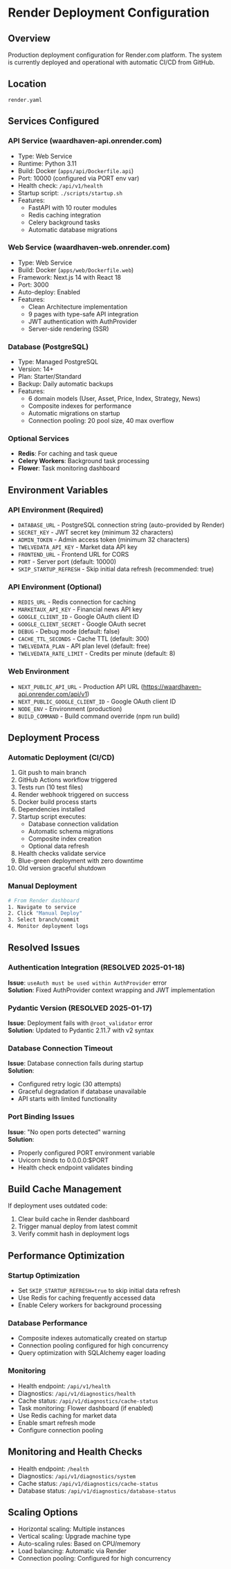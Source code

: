# Render Deployment Configuration

## Overview
Production deployment configuration for Render.com platform. The system is currently deployed and operational with automatic CI/CD from GitHub.

## Location
`render.yaml`

## Services Configured

### API Service (waardhaven-api.onrender.com)
- Type: Web Service
- Runtime: Python 3.11
- Build: Docker (`apps/api/Dockerfile.api`)
- Port: 10000 (configured via PORT env var)
- Health check: `/api/v1/health`
- Startup script: `./scripts/startup.sh`
- Features:
  - FastAPI with 10 router modules
  - Redis caching integration
  - Celery background tasks
  - Automatic database migrations

### Web Service (waardhaven-web.onrender.com)
- Type: Web Service
- Build: Docker (`apps/web/Dockerfile.web`)
- Framework: Next.js 14 with React 18
- Port: 3000
- Auto-deploy: Enabled
- Features:
  - Clean Architecture implementation
  - 9 pages with type-safe API integration
  - JWT authentication with AuthProvider
  - Server-side rendering (SSR)

### Database (PostgreSQL)
- Type: Managed PostgreSQL
- Version: 14+
- Plan: Starter/Standard
- Backup: Daily automatic backups
- Features:
  - 6 domain models (User, Asset, Price, Index, Strategy, News)
  - Composite indexes for performance
  - Automatic migrations on startup
  - Connection pooling: 20 pool size, 40 max overflow

### Optional Services
- **Redis**: For caching and task queue
- **Celery Workers**: Background task processing
- **Flower**: Task monitoring dashboard

## Environment Variables

### API Environment (Required)
- `DATABASE_URL` - PostgreSQL connection string (auto-provided by Render)
- `SECRET_KEY` - JWT secret key (minimum 32 characters)
- `ADMIN_TOKEN` - Admin access token (minimum 32 characters)
- `TWELVEDATA_API_KEY` - Market data API key
- `FRONTEND_URL` - Frontend URL for CORS
- `PORT` - Server port (default: 10000)
- `SKIP_STARTUP_REFRESH` - Skip initial data refresh (recommended: true)

### API Environment (Optional)
- `REDIS_URL` - Redis connection for caching
- `MARKETAUX_API_KEY` - Financial news API key
- `GOOGLE_CLIENT_ID` - Google OAuth client ID
- `GOOGLE_CLIENT_SECRET` - Google OAuth secret
- `DEBUG` - Debug mode (default: false)
- `CACHE_TTL_SECONDS` - Cache TTL (default: 300)
- `TWELVEDATA_PLAN` - API plan level (default: free)
- `TWELVEDATA_RATE_LIMIT` - Credits per minute (default: 8)

### Web Environment
- `NEXT_PUBLIC_API_URL` - Production API URL (https://waardhaven-api.onrender.com/api/v1)
- `NEXT_PUBLIC_GOOGLE_CLIENT_ID` - Google OAuth client ID
- `NODE_ENV` - Environment (production)
- `BUILD_COMMAND` - Build command override (npm run build)

## Deployment Process

### Automatic Deployment (CI/CD)
1. Git push to main branch
2. GitHub Actions workflow triggered
3. Tests run (10 test files)
4. Render webhook triggered on success
5. Docker build process starts
6. Dependencies installed
7. Startup script executes:
   - Database connection validation
   - Automatic schema migrations
   - Composite index creation
   - Optional data refresh
8. Health checks validate service
9. Blue-green deployment with zero downtime
10. Old version graceful shutdown

### Manual Deployment
```bash
# From Render dashboard
1. Navigate to service
2. Click "Manual Deploy"
3. Select branch/commit
4. Monitor deployment logs
```

## Resolved Issues

### Authentication Integration (RESOLVED 2025-01-18)
**Issue**: `useAuth must be used within AuthProvider` error  
**Solution**: Fixed AuthProvider context wrapping and JWT implementation

### Pydantic Version (RESOLVED 2025-01-17)
**Issue**: Deployment fails with `@root_validator` error  
**Solution**: Updated to Pydantic 2.11.7 with v2 syntax

### Database Connection Timeout
**Issue**: Database connection fails during startup  
**Solution**: 
- Configured retry logic (30 attempts)
- Graceful degradation if database unavailable
- API starts with limited functionality

### Port Binding Issues
**Issue**: "No open ports detected" warning  
**Solution**: 
- Properly configured PORT environment variable
- Uvicorn binds to 0.0.0.0:$PORT
- Health check endpoint validates binding

## Build Cache Management
If deployment uses outdated code:
1. Clear build cache in Render dashboard
2. Trigger manual deploy from latest commit
3. Verify commit hash in deployment logs

## Performance Optimization

### Startup Optimization
- Set `SKIP_STARTUP_REFRESH=true` to skip initial data refresh
- Use Redis for caching frequently accessed data
- Enable Celery workers for background processing

### Database Performance
- Composite indexes automatically created on startup
- Connection pooling configured for high concurrency
- Query optimization with SQLAlchemy eager loading

### Monitoring
- Health endpoint: `/api/v1/health`
- Diagnostics: `/api/v1/diagnostics/health`
- Cache status: `/api/v1/diagnostics/cache-status`
- Task monitoring: Flower dashboard (if enabled)
- Use Redis caching for market data
- Enable smart refresh mode
- Configure connection pooling

## Monitoring and Health Checks
- Health endpoint: `/health`
- Diagnostics: `/api/v1/diagnostics/system`
- Cache status: `/api/v1/diagnostics/cache-status`
- Database status: `/api/v1/diagnostics/database-status`

## Scaling Options
- Horizontal scaling: Multiple instances
- Vertical scaling: Upgrade machine type
- Auto-scaling rules: Based on CPU/memory
- Load balancing: Automatic via Render
- Connection pooling: Configured for high concurrency
